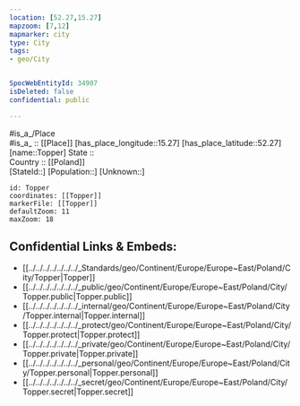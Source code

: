 ```yaml
---
location: [52.27,15.27] 
mapzoom: [7,12] 
mapmarker: city 
type: City
tags:
- geo/City


SpocWebEntityId: 34907
isDeleted: false
confidential: public

---
```

#is_a_/Place  
#is_a_ :: [[Place]] 
[has_place_longitude::15.27] 
[has_place_latitude::52.27] 
[name::Topper] 
State ::  
Country :: [[Poland]]  
[StateId::] 
[Population::] 
[Unknown::] 


```leaflet
id: Topper
coordinates: [[Topper]] 
markerFile: [[Topper]] 
defaultZoom: 11 
maxZoom: 18
```


## Confidential Links & Embeds: 
- [[../../../../../../../_Standards/geo/Continent/Europe/Europe~East/Poland/City/Topper|Topper]] 
- [[../../../../../../../_public/geo/Continent/Europe/Europe~East/Poland/City/Topper.public|Topper.public]] 
- [[../../../../../../../_internal/geo/Continent/Europe/Europe~East/Poland/City/Topper.internal|Topper.internal]] 
- [[../../../../../../../_protect/geo/Continent/Europe/Europe~East/Poland/City/Topper.protect|Topper.protect]] 
- [[../../../../../../../_private/geo/Continent/Europe/Europe~East/Poland/City/Topper.private|Topper.private]] 
- [[../../../../../../../_personal/geo/Continent/Europe/Europe~East/Poland/City/Topper.personal|Topper.personal]] 
- [[../../../../../../../_secret/geo/Continent/Europe/Europe~East/Poland/City/Topper.secret|Topper.secret]] 
